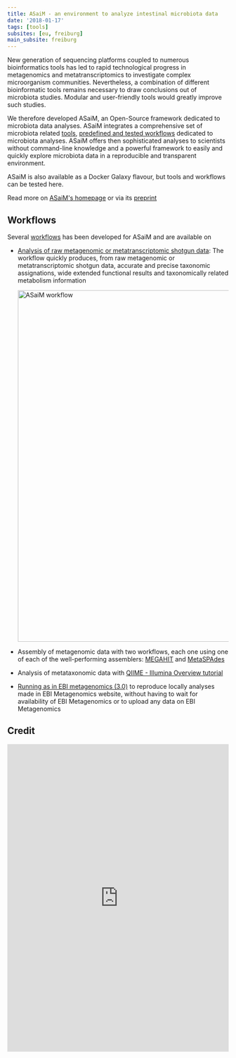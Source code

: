 ```yaml
---
title: ASaiM - an environment to analyze intestinal microbiota data
date: '2018-01-17'
tags: [tools]
subsites: [eu, freiburg]
main_subsite: freiburg
---
```


New generation of sequencing platforms coupled to numerous bioinformatics tools has led to rapid technological progress in metagenomics and metatranscriptomics to investigate complex microorganism communities. Nevertheless, a combination of different bioinformatic tools remains necessary to draw conclusions out of microbiota studies. Modular and user-friendly tools would greatly improve such studies.

We therefore developed ASaiM, an Open-Source framework dedicated to microbiota data analyses. ASaiM integrates a comprehensive set of microbiota related [tools](https://asaim.readthedocs.io/en/latest/tools/index.html#framework-tools), [predefined and tested workflows](https://asaim.readthedocs.io/en/latest/workflows.html#framework-workflow) dedicated to microbiota analyses. ASaiM offers then sophisticated analyses to scientists without command-line knowledge and a powerful framework to easily and quickly explore microbiota data in a reproducible and transparent environment.

ASaiM is also available as a Docker Galaxy flavour, but tools and workflows can be tested here.

Read more on [ASaiM's homepage](https://asaim.readthedocs.io/en/latest/) or via its [preprint](https://www.biorxiv.org/content/early/2017/09/04/183970)

## Workflows

Several [workflows](https://asaim.readthedocs.io/en/latest/workflows.html) has been developed for ASaiM and are available on

- [Analysis of raw metagenomic or metatranscriptomic shotgun data](https://galaxy.uni-freiburg.de/u/berenice/w/asaim-shotgun-workflow): The workflow quickly produces, from raw metagenomic or metatranscriptomic shotgun data, accurate and precise taxonomic assignations, wide extended functional results and taxonomically related metabolism information

    <div class="multiple-img">
        <img src="/assets/media/2018-01-17-asaim_main_workflow.png" width="800px" alt="ASaiM workflow" />
    </div>

- Assembly of metagenomic data with two workflows, each one using one of each of the well-performing assemblers: [MEGAHIT](https://galaxy.uni-freiburg.de/u/berenice/w/asaim-metagenomic-assembly-with-megahit) and [MetaSPAdes](https://galaxy.uni-freiburg.de/u/berenice/w/asaim-metagenomic-assembly-with-metaspades)
- Analysis of metataxonomic data with [QIIME - Illumina Overview tutorial](https://galaxy.uni-freiburg.de/u/berenice/w/asaim-qiime-illumina-overview-tutorial)
- [Running as in EBI metagenomics (3.0)](https://galaxy.uni-freiburg.de/u/berenice/w/asaim-ebi-metagenomics-workflow-30) to reproduce locally analyses made in EBI Metagenomics website, without having to wait for availability of EBI Metagenomics or to upload any data on EBI Metagenomics

## Credit

<embed src="https://www.biorxiv.org/content/early/2017/09/04/183970.full.pdf" width="100%" height="700" type='application/pdf'>



